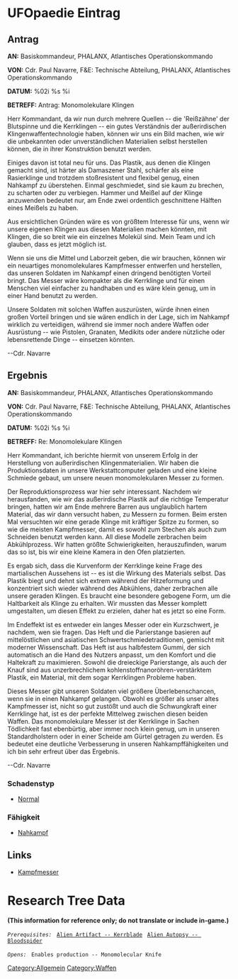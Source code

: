 # UFOpaedie Eintrag

## Antrag

**AN:** Basiskommandeur, PHALANX, Atlantisches Operationskommando

**VON:** Cdr. Paul Navarre, F&E: Technische Abteilung, PHALANX,
Atlantisches Operationskommando

**DATUM:** %02i %s %i

**BETREFF:** Antrag: Monomolekulare Klingen

Herr Kommandant, da wir nun durch mehrere Quellen -- die 'Reißzähne' der
Blutspinne und die Kerrklingen -- ein gutes Verständnis der
außerirdischen Klingenwaffentechnologie haben, können wir uns ein Bild
machen, wie wir die unbekannten oder unverständlichen Materialien selbst
herstellen können, die in ihrer Konstruktion benutzt werden.

Einiges davon ist total neu für uns. Das Plastik, aus denen die Klingen
gemacht sind, ist härter als Damaszener Stahl, schärfer als eine
Rasierklinge und trotzdem stoßresistent und flexibel genug, einen
Nahkampf zu überstehen. Einmal geschmiedet, sind sie kaum zu brechen, zu
scharten oder zu verbiegen. Hammer und Meißel auf der Klinge anzuwenden
bedeutet nur, am Ende zwei ordentlich geschnittene Hälften eines Meißels
zu haben.

Aus ersichtlichen Gründen wäre es von größtem Interesse für uns, wenn
wir unsere eigenen Klingen aus diesen Materialien machen könnten, mit
Klingen, die so breit wie ein einzelnes Molekül sind. Mein Team und ich
glauben, dass es jetzt möglich ist.

Wenn sie uns die Mittel und Laborzeit geben, die wir brauchen, können
wir ein neuartiges monomolekulares Kampfmesser entwerfen und herstellen,
das unseren Soldaten im Nahkampf einen dringend benötigten Vorteil
bringt. Das Messer wäre kompakter als die Kerrklinge und für einen
Menschen viel einfacher zu handhaben und es wäre klein genug, um in
einer Hand benutzt zu werden.

Unsere Soldaten mit solchen Waffen auszurüsten, würde ihnen einen großen
Vorteil bringen und sie wären endlich in der Lage, sich im Nahkampf
wirklich zu verteidigen, während sie immer noch andere Waffen oder
Ausrüstung -- wie Pistolen, Granaten, Medikits oder andere nützliche
oder lebensrettende Dinge -- einsetzen könnten.

--Cdr. Navarre

## Ergebnis

**AN:** Basiskommandeur, PHALANX, Atlantisches Operationskommando

**VON:** Cdr. Paul Navarre, F&E: Technische Abteilung, PHALANX,
Atlantisches Operationskommando

**DATUM:** %02i %s %i

**BETREFF:** Re: Monomolekulare Klingen

Herr Kommandant, ich berichte hiermit von unserem Erfolg in der
Herstellung von außerirdischen Klingenmaterialien. Wir haben die
Produktionsdaten in unsere Werkstattcomputer geladen und eine kleine
Schmiede gebaut, um unsere neuen monomolekularen Messer zu formen.

Der Reproduktionsprozess war hier sehr interessant. Nachdem wir
herausfanden, wie wir das außerirdische Plastik auf die richtige
Temperatur bringen, hatten wir am Ende mehrere Barren aus unglaublich
hartem Material, das wir dann versucht haben, zu Messern zu formen. Beim
ersten Mal versuchten wir eine gerade Klinge mit kräftiger Spitze zu
formen, so wie die meisten Kampfmesser, damit es sowohl zum Stechen als
auch zum Schneiden benutzt werden kann. All diese Modelle zerbrachen
beim Abkühlprozess. Wir hatten größte Schwierigkeiten, herauszufinden,
warum das so ist, bis wir eine kleine Kamera in den Ofen platzierten.

Es ergab sich, dass die Kurvenform der Kerrklinge keine Frage des
martialischen Aussehens ist -- es ist die Wirkung des Materials selbst.
Das Plastik biegt und dehnt sich extrem während der Hitzeformung und
konzentriert sich wieder während des Abkühlens, daher zerbrachen alle
unsere geraden Klingen. Es braucht eine besondere gebogene Form, um die
Haltbarkeit als Klinge zu erhalten. Wir mussten das Messer komplett
umgestalten, um diesen Effekt zu erzielen, daher hat es jetzt so eine
Form.

Im Endeffekt ist es entweder ein langes Messer oder ein Kurzschwert, je
nachdem, wen sie fragen. Das Heft und die Parierstange basieren auf
mittelöstlichen und asiatischen Schwertschmiedetraditionen, gemischt mit
moderner Wissenschaft. Das Heft ist aus halbfestem Gummi, der sich
automatisch an die Hand des Nutzers anpasst, um den Komfort und die
Haltekraft zu maximieren. Sowohl die dreieckige Parierstange, als auch
der Knauf sind aus unzerbrechlichem kohlenstoffnanoröhren-verstärktem
Plastik, ein Material, mit dem sogar Kerrklingen Probleme haben.

Dieses Messer gibt unseren Soldaten viel größere Überlebenschancen, wenn
sie in einen Nahkampf gelangen. Obwohl es größer als unser altes
Kampfmesser ist, nicht so gut zustößt und auch die Schwungkraft einer
Kerrklinge hat, ist es der perfekte Mittelweg zwischen diesen beiden
Waffen. Das monomolekulare Messer ist der Kerrklinge in Sachen
Tödlichkeit fast ebenbürtig, aber immer noch klein genug, um in unseren
Standardholstern oder in einer Scheide am Gürtel getragen zu werden. Es
bedeutet eine deutliche Verbesserung in unseren Nahkampffähigkeiten und
ich bin sehr erfreut über das Ergebnis.

--Cdr. Navarre

### Schadenstyp

- [Normal](Schaden/Normal "wikilink")

### Fähigkeit

- [Nahkampf](Fähigkeiten/Nahkampf "wikilink")

## Links

- [Kampfmesser](Ausrüstung/Sekundärwaffen/Kampfmesser "wikilink")

# Research Tree Data

**(This information for reference only; do not translate or include
in-game.)**

*`Prerequisites:`*
` `[`Alien Artifact -- Kerrblade`](Equipment/Secondary_Weapons/Kerrblade "wikilink")
` `[`Alien Autopsy -- Bloodspider`](Aliens/Bloodspider "wikilink")

*`Opens:`*
` Enables production -- Monomolecular Knife`

[Category:Allgemein](Category:Allgemein "wikilink")
[Category:Waffen](Category:Waffen "wikilink")